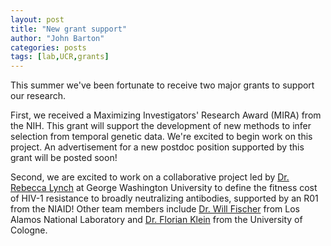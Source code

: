 ```yaml
---
layout: post
title: "New grant support"
author: "John Barton"
categories: posts
tags: [lab,UCR,grants]
---
```


This summer we've been fortunate to receive two major grants to support our research.

First, we received a Maximizing Investigators' Research Award (MIRA) from the NIH. This grant will support the development of new methods to infer selection from temporal genetic data. We're excited to begin work on this project. An advertisement for a new postdoc position supported by this grant will be posted soon!

Second, we are excited to work on a collaborative project led by [Dr. Rebecca Lynch](https://smhs.gwu.edu/lynch-lab/) at George Washington University to define the fitness cost of HIV-1 resistance to broadly neutralizing antibodies, supported by an R01 from the NIAID! Other team members include [Dr. Will Fischer](https://scholar.google.com/citations?user=aJpRxEoAAAAJ&hl=en) from Los Alamos National Laboratory and [Dr. Florian Klein](https://klein-lab.de/) from the University of Cologne. 
